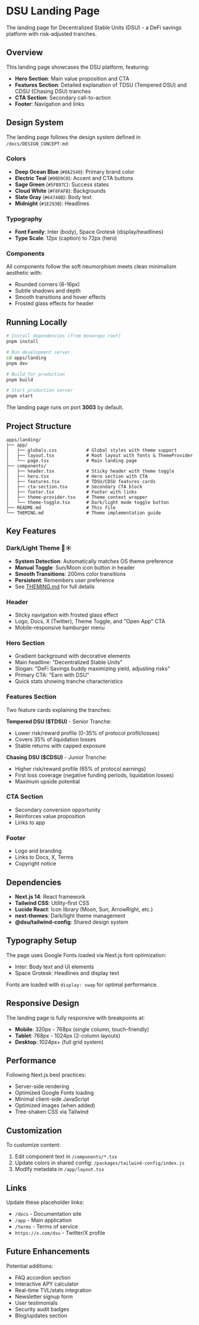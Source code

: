 # DSU Landing Page

The landing page for Decentralized Stable Units (DSU) - a DeFi savings platform with risk-adjusted tranches.

## Overview

This landing page showcases the DSU platform, featuring:

- **Hero Section**: Main value proposition and CTA
- **Features Section**: Detailed explanation of TDSU (Tempered DSU) and CDSU (Chasing DSU) tranches
- **CTA Section**: Secondary call-to-action
- **Footer**: Navigation and links

## Design System

The landing page follows the design system defined in `/docs/DESIGN_CONCEPT.md`:

### Colors

- **Deep Ocean Blue** (`#0A2540`): Primary brand color
- **Electric Teal** (`#00D9C0`): Accent and CTA buttons
- **Sage Green** (`#5FB97C`): Success states
- **Cloud White** (`#F8FAFB`): Backgrounds
- **Slate Gray** (`#64748B`): Body text
- **Midnight** (`#1E293B`): Headlines

### Typography

- **Font Family**: Inter (body), Space Grotesk (display/headlines)
- **Type Scale**: 12px (caption) to 72px (hero)

### Components

All components follow the soft neumorphism meets clean minimalism aesthetic with:

- Rounded corners (8-16px)
- Subtle shadows and depth
- Smooth transitions and hover effects
- Frosted glass effects for header

## Running Locally

```bash
# Install dependencies (from monorepo root)
pnpm install

# Run development server
cd apps/landing
pnpm dev

# Build for production
pnpm build

# Start production server
pnpm start
```

The landing page runs on port **3003** by default.

## Project Structure

```
apps/landing/
├── app/
│   ├── globals.css           # Global styles with theme support
│   ├── layout.tsx            # Root layout with fonts & ThemeProvider
│   └── page.tsx              # Main landing page
├── components/
│   ├── header.tsx            # Sticky header with theme toggle
│   ├── hero.tsx              # Hero section with CTA
│   ├── features.tsx          # TDSU/CDSU features cards
│   ├── cta-section.tsx       # Secondary CTA block
│   ├── footer.tsx            # Footer with links
│   ├── theme-provider.tsx    # Theme context wrapper
│   └── theme-toggle.tsx      # Dark/light mode toggle button
├── README.md                 # This file
└── THEMING.md                # Theme implementation guide
```

## Key Features

### Dark/Light Theme 🌙☀️

- **System Detection**: Automatically matches OS theme preference
- **Manual Toggle**: Sun/Moon icon button in header
- **Smooth Transitions**: 200ms color transitions
- **Persistent**: Remembers user preference
- See [THEMING.md](./THEMING.md) for full details

### Header

- Sticky navigation with frosted glass effect
- Logo, Docs, X (Twitter), Theme Toggle, and "Open App" CTA
- Mobile-responsive hamburger menu

### Hero Section

- Gradient background with decorative elements
- Main headline: "Decentralized Stable Units"
- Slogan: "DeFi Savings buddy maximizing yield, adjusting risks"
- Primary CTA: "Earn with DSU"
- Quick stats showing tranche characteristics

### Features Section

Two feature cards explaining the tranches:

**Tempered DSU ($TDSU)** - Senior Tranche:

- Lower risk/reward profile (0-35% of protocol profit/losses)
- Covers 35% of liquidation losses
- Stable returns with capped exposure

**Chasing DSU ($CDSU)** - Junior Tranche:

- Higher risk/reward profile (65% of protocol earnings)
- First loss coverage (negative funding periods, liquidation losses)
- Maximum upside potential

### CTA Section

- Secondary conversion opportunity
- Reinforces value proposition
- Links to app

### Footer

- Logo and branding
- Links to Docs, X, Terms
- Copyright notice

## Dependencies

- **Next.js 14**: React framework
- **Tailwind CSS**: Utility-first CSS
- **Lucide React**: Icon library (Moon, Sun, ArrowRight, etc.)
- **next-themes**: Dark/light theme management
- **@dsu/tailwind-config**: Shared design system

## Typography Setup

The page uses Google Fonts loaded via Next.js font optimization:

- Inter: Body text and UI elements
- Space Grotesk: Headlines and display text

Fonts are loaded with `display: swap` for optimal performance.

## Responsive Design

The landing page is fully responsive with breakpoints at:

- **Mobile**: 320px - 768px (single column, touch-friendly)
- **Tablet**: 768px - 1024px (2-column layouts)
- **Desktop**: 1024px+ (full grid system)

## Performance

Following Next.js best practices:

- Server-side rendering
- Optimized Google Fonts loading
- Minimal client-side JavaScript
- Optimized images (when added)
- Tree-shaken CSS via Tailwind

## Customization

To customize content:

1. Edit component text in `/components/*.tsx`
2. Update colors in shared config: `/packages/tailwind-config/index.js`
3. Modify metadata in `/app/layout.tsx`

## Links

Update these placeholder links:

- `/docs` - Documentation site
- `/app` - Main application
- `/terms` - Terms of service
- `https://x.com/dsu` - Twitter/X profile

## Future Enhancements

Potential additions:

- FAQ accordion section
- Interactive APY calculator
- Real-time TVL/stats integration
- Newsletter signup form
- User testimonials
- Security audit badges
- Blog/updates section
